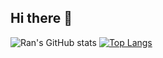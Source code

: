 ## Hi there 👋

<!--
**Sen-Ran/Sen-Ran** is a ✨ _special_ ✨ repository because its `README.md` (this file) appears on your GitHub profile.

Here are some ideas to get you started:

- 🔭 I’m currently working on ...
- 🌱 I’m currently learning ...
- 👯 I’m looking to collaborate on ...
- 🤔 I’m looking for help with ...
- 💬 Ask me about ...
- 📫 How to reach me: ...
- 😄 Pronouns: ...
- ⚡ Fun fact: ...
-->


![Ran's GitHub stats](https://github-readme-stats.vercel.app/api?username=Sen-Ran&count_private=true&show_icons=true&hide=stars)
[![Top Langs](https://github-readme-stats.vercel.app/api/top-langs/?username=Frankwoodly&layout=compact)](https://github.com/Frankwoodly/github-readme-stats)

